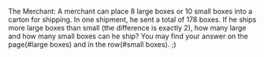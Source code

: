 The Merchant:
A merchant can place 8 large boxes or 10 small boxes into a carton for shipping. In one shipment, he sent a total of 178 boxes. If he ships more large boxes than small (the difference is exactly 2), how many large and how many small boxes can he ship? 
You may find your answer on the page(#large boxes) and in the row(#small boxes). ;) 
